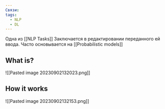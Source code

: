 ```yaml
---
Связи: 
tags:
  - NLP
  - DL
---
```

Одна из [[NLP Tasks]]
Заключается в редактировании переданного ей ввода. Часто основывается на [[Probabilistic models]]


## What is?
![[Pasted image 20230902132023.png]]


## How it works
![[Pasted image 20230902132153.png]]


